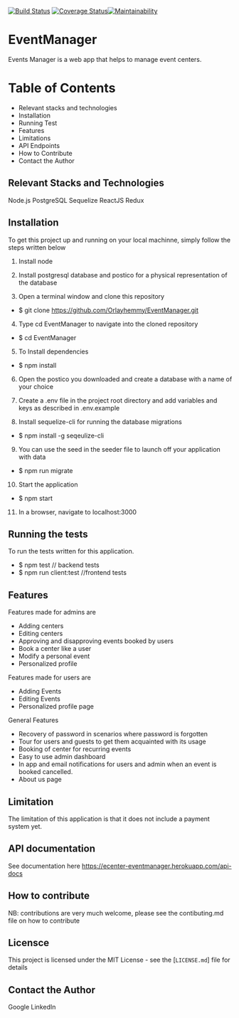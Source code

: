 [![Build Status](https://travis-ci.org/Orlayhemmy/EventManager.svg?branch=develop)](https://travis-ci.org/Orlayhemmy/EventManager)
[![Coverage Status](https://coveralls.io/repos/github/Orlayhemmy/EventManager/badge.svg?branch=develop)](https://coveralls.io/github/Orlayhemmy/EventManager?branch=develop)[![Maintainability](https://api.codeclimate.com/v1/badges/f106ed897dd8b4e5607c/maintainability)](https://codeclimate.com/github/Orlayhemmy/EventManager/maintainability)


# EventManager
Events Manager is a web app that helps to manage event centers. 

# Table of Contents
* Relevant stacks and technologies
* Installation
* Running Test
* Features
* Limitations
* API Endpoints
* How to Contribute
* Contact the Author

##  Relevant Stacks and Technologies
Node.js
PostgreSQL
Sequelize
ReactJS
Redux

## Installation
To get this project up and running on your local machinne, simply follow the steps written below

1. Install node

2. Install postgresql database and postico for a physical representation of the database

3. Open a terminal window and clone this repository

* $ git clone https://github.com/Orlayhemmy/EventManager.git

4. Type cd EventManager to navigate into the cloned repository

* $ cd EventManager

5. To Install dependencies

* $ npm install

6. Open the postico you downloaded and create a database with a name of your choice

7. Create a .env file in the project root directory and add variables and keys as described in .env.example

8. Install sequelize-cli for running the database migrations

* $ npm install -g seqeulize-cli  

9. You can use the seed in the seeder file to launch off your application with data

* $ npm run migrate

10. Start the application

* $ npm start

11. In a browser, navigate to localhost:3000

## Running the tests
To run the tests written for this application.

* $ npm test       // backend tests
* $ npm run client:test       //frontend tests

## Features
Features made for admins are
* Adding centers
* Editing centers
* Approving and disapproving events booked by users
* Book a center like a user
* Modify a personal event
* Personalized profile

Features made for users are
* Adding Events
* Editing Events
* Personalized profile page

General Features
* Recovery of password in scenarios where password is forgotten
* Tour for users and guests to get them acquainted with its usage
* Booking of center for recurring events
* Easy to use admin dashboard
* In app and email notifications for users and admin when an event is booked cancelled.
* About us page

## Limitation
The limitation of this application is that it does not include a payment system yet.


## API documentation
See documentation here https://ecenter-eventmanager.herokuapp.com/api-docs

## How to contribute
NB: contributions are very much welcome, please see the contibuting.md file on how to contribute

## Licensce
This project is licensed under the MIT License - see the [`LICENSE.md`] file for details

## Contact the Author
Google
LinkedIn
